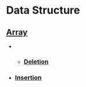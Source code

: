 # Data Structure

## <a href="https://github.com/imam21hasan/Data-Structure/tree/main/Array">Array</a>
- - ### <a href="https://github.com/imam21hasan/Data-Structure/tree/main/Array/Deletion">Deletion</a>
- ### <a href="https://github.com/imam21hasan/Data-Structure/tree/main/Array/Insertion">Insertion</a>
